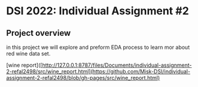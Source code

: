 # DSI 2022: Individual Assignment #2


## Project overview 
in this project we will explore and preform EDA process to learn mor about red wine data set.

[wine report]([http://127.0.0.1:8787/files/Documents/individual-assignment-2-refal2498/src/wine_report.html](https://github.com/Misk-DSI/individual-assignment-2-refal2498/blob/gh-pages/src/wine_report.html)
